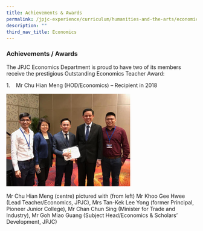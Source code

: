 ```yaml
---
title: Achievements & Awards
permalink: /jpjc-experience/curriculum/humanities-and-the-arts/economics/achievements-awards/
description: ""
third_nav_title: Economics
---
```

### **Achievements / Awards**

The JPJC Economics Department is proud to have two of its members receive the prestigious Outstanding Economics Teacher Award:

1.    Mr Chu Hian Meng (HOD/Economics) – Recipient in 2018

<img src="/images/econs%20awards.jpg" 
     style="width:65%">
		 
Mr Chu Hian Meng (centre) pictured with (from left) Mr Khoo Gee Hwee (Lead Teacher/Economics, JPJC), Mrs Tan-Kek Lee Yong (former Principal, Pioneer Junior College), Mr Chan Chun Sing (Minister for Trade and Industry), Mr Goh Miao Guang (Subject Head/Economics & Scholars’ Development, JPJC)		 